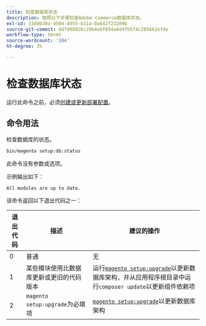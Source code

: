 ```yaml
---
title: 检查数据库状态
description: 按照以下步骤检查Adobe Commerce数据库状态。
exl-id: 33d9b30a-4504-4955-b11a-0a642f23209b
source-git-commit: ddf988826c29b4ebf054a4d4fb5f4c285662ef4e
workflow-type: tm+mt
source-wordcount: '104'
ht-degree: 3%

---
```


# 检查数据库状态

运行此命令之前，必须[创建或更新部署配置](deployment.md)。

## 命令用法

检查数据库的状态。

```bash
bin/magento setup:db:status
```

此命令没有参数或选项。

示例输出如下：

```terminal
All modules are up to date.
```

该命令返回以下退出代码之一：

| 退出代码 | 描述 | 建议的操作 |
|--------------|--------------|---------------|
| 0 | 普通 | 无 |
| 1 | 某些模块使用比数据库更新或更旧的代码版本 | 运行[`magento setup:upgrade`](database-upgrade.md)以更新数据库架构，并从应用程序根目录中运行`composer update`以更新组件依赖项 |
| 2 | `magento setup:upgrade`为必填项 | [`magento setup:upgrade`](database-upgrade.md)以更新数据库架构 |
